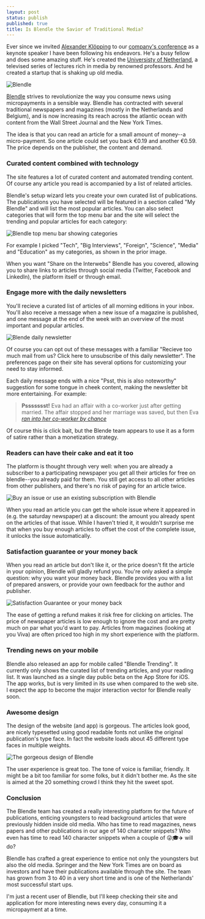 ```yaml
---
layout: post
status: publish
published: true 
title: Is Blendle the Savior of Traditional Media?
---
```


Ever since we invited [Alexander Klöpping][1] to our [company's
conference][2] as a keynote speaker I have been following his
endeavors. He's a busy fellow and does some amazing stuff. He's created
the [Universisty of Netherland][3], a televised series of lectures rich
in media by renowned professors. And he created a startup that is
shaking up old media.

![Blendle][i1]

[Blendle][4] strives to revolutionize the way you consume news using
micropayments in a sensible way. Blendle has contracted with several
traditional newspapers and magazines (mostly in the Netherlands and
Belgium), and is now increasing its reach across the atlantic ocean
with content from the Wall Street Journal and the New York Times.

The idea is that you can read an article for a small amount of money--a
micro-payment. So one article could set you back €0.19 and another
€0.59. The price depends on the publisher, the content and demand.

### Curated content combined with technology

The site features a lot of curated content and automated trending
content. Of course any article you read is accompanied by a list of
related articles.

Blendle's setup wizard lets you create your own curated list of
publications. The publications you have selected will be featured in a
section called "My Blendle" and will list the most popular articles.
You can also select categories that will form the top menu bar and the
site will select the trending and popular articles for each category:

![Blendle top menu bar showing categories][i2]

For example I picked "Tech", "Big Interviews", "Foreign", "Science",
"Media" and "Education" as my categories, as shown in the prior image.

When you want "Share on the Interwebs" Blendle has you covered,
allowing you to share links to articles through social media (Twitter,
Facebook and LinkedIn), the platform itself or through email.

### Engage more with the daily newsletters

You'll recieve a curated list of articles of all morning editions in
your inbox. You'll also receive a message when a new issue of a
magazine is published, and one message at the end of the week with an
overview of the most important and popular articles. 

![Blende daily newsletter][i3]

Of course you can opt out of these messages with a familiar "Recieve
too much mail from us? Click here to unsubscribe of this daily
newsletter". The preferences page on their site has several options for
customizing your need to stay informed.

Each daily message ends with a nice "Psst, this is also noteworthy"
suggestion for some tongue in cheek content, making the newsletter bit
more entertaining. For example:

> **Pssssssst!** Eva had an affair with a co-worker just after getting
> married. The affair stopped and her marriage was saved, but then Eva
> [_ran into her co-worker by chance_][5]

Of course this is click bait, but the Blende team appears to use it as
a form of satire rather than a monetization strategy.

### Readers can have their cake and eat it too

The platform is thought through very well: when you are already a
subscriber to a participating newspaper you get all their articles for
free on blendle--you already paid for them. You still get access to all
other articles from other publishers, and there's no risk of paying for
an article twice.

![Buy an issue or use an existing subscription with Blendle][i4]

When you read an article you can get the whole issue where it appeared
in (e.g. the saturday newspaper) at a discount: the amount you already
spent on the articles of that issue. While I haven't tried it, it
wouldn't surprise me that when you buy enough articles to offset the
cost of the complete issue, it unlocks the issue automatically.

### Satisfaction guarantee or your money back

When you read an article but don't like it, or the price doesn't fit
the article in your opinion, Blendle will gladly refund you. You're
only asked a simple question: why you want your money back. Blendle
provides you with a list of prepared answers, or provide your own
feedback for the author and publisher.

![Satisfaction Guarantee or your money back][i5]

The ease of getting a refund makes it risk free for clicking on
articles. The price of newspaper articles is low enough to ignore the
cost and are pretty much on par what you'd want to pay. Articles from
magazines (looking at you Viva) are often priced too high in my short
experience with the platform.

### Trending news on your mobile

Blendle also released an app for mobile called "Blendle Trending". It
currently only shows the curated list of trending articles, and your
reading list. It was launched as a single day public beta on the App
Store for iOS. The app works, but is very limited in its use when
compared to the web site. I expect the app to become the major
interaction vector for Blendle really soon.

### Awesome design

The design of the website (and app) is gorgeous. The articles look
good, are nicely typesetted using good readable fonts not unlike the
original publication's type face. In fact the website loads about 45
different type faces in multiple weights.

![The gorgeous design of Blendle][i6]

The user experience is great too. The tone of voice is familiar,
friendly. It might be a bit too familiar for some folks, but it didn't
bother me. As the site is aimed at the 20 something crowd I think they
hit the sweet spot.

### Conclusion

The Blendle team has created a really interesting platform for the
future of publications, enticing youngsters to read background articles
that were previously hidden inside old media. Who has time to read
magazines, news papers and other publications in our age of 140
character snippets? Who even has time to read 140 character snippets
when a couple of 😜🎓✈️ will do?

Blendle has crafted a great experience to entice not only the
youngsters but also the old media. Springer and the New York Times are
on board as investors and have their publications available through the
site. The team has grown from 3 to 40 in a very short time and is one
of the Netherlands' most successful start ups.

I'm just a recent user of Blendle, but I'll keep checking their site
and application for more interesting news every day, consuming it a
micropayment at a time.

[1]: http://alexanderklopping.nl
[2]: http://topiconf.nl
[3]: http://universiteitvannederland.nl
[4]: http://blendle.com
[5]: https://blendle.com/i/ps/betrapt/bnl-psw-20150502-4218496?source=martijndashorst.com&medium=blog
[i1]: /uploads/blendle-1.jpg
[i2]: /uploads/blendle-2.png
[i3]: /uploads/blendle-3.jpg
[i4]: /uploads/blendle-4.jpg
[i5]: /uploads/blendle-5.png
[i6]: /uploads/blendle-6.jpg

